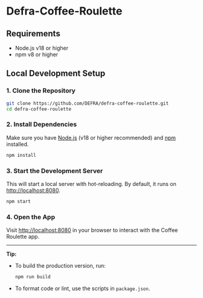 # Defra-Coffee-Roulette

## Requirements
- Node.js v18 or higher
- npm v8 or higher

## Local Development Setup

### 1. Clone the Repository
```bash
git clone https://github.com/DEFRA/defra-coffee-roulette.git
cd defra-coffee-roulette
```

### 2. Install Dependencies
Make sure you have [Node.js](https://nodejs.org/) (v18 or higher recommended) and [npm](https://www.npmjs.com/) installed.

```bash
npm install
```

### 3. Start the Development Server
This will start a local server with hot-reloading. By default, it runs on [http://localhost:8080](http://localhost:8080).

```bash
npm start
```

### 4. Open the App
Visit [http://localhost:8080](http://localhost:8080) in your browser to interact with the Coffee Roulette app.

---

**Tip:**
- To build the production version, run:
  ```bash
  npm run build
  ```
- To format code or lint, use the scripts in `package.json`.